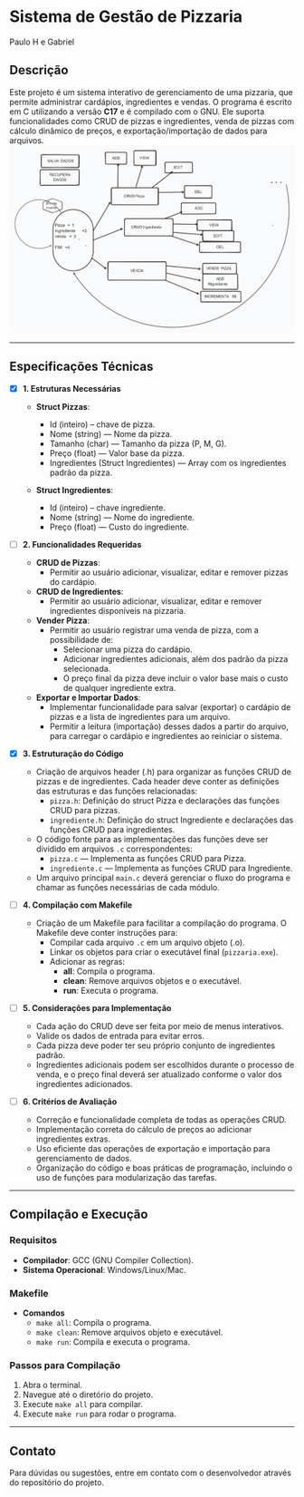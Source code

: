 # Sistema de Gestão de Pizzaria  
Paulo H e Gabriel
## Descrição  
Este projeto é um sistema interativo de gerenciamento de uma pizzaria, que permite administrar cardápios, ingredientes e vendas. O programa é escrito em C utilizando a versão **C17** e é compilado com o GNU. Ele suporta funcionalidades como CRUD de pizzas e ingredientes, venda de pizzas com cálculo dinâmico de preços, e exportação/importação de dados para arquivos.  
![Descrição da imagem](./Untitled.png)

---

## Especificações Técnicas  

- [x] **1. Estruturas Necessárias**  
  - **Struct Pizzas**:  
    - Id (inteiro) – chave de pizza.  
    - Nome (string) — Nome da pizza.  
    - Tamanho (char) — Tamanho da pizza (P, M, G).  
    - Preço (float) — Valor base da pizza.  
    - Ingredientes (Struct Ingredientes) — Array com os ingredientes padrão da pizza.  

  - **Struct Ingredientes**:  
    - Id (inteiro) – chave ingrediente.  
    - Nome (string) — Nome do ingrediente.  
    - Preço (float) — Custo do ingrediente.  

- [ ] **2. Funcionalidades Requeridas**  
  - **CRUD de Pizzas**:  
    - Permitir ao usuário adicionar, visualizar, editar e remover pizzas do cardápio.  
  - **CRUD de Ingredientes**:  
    - Permitir ao usuário adicionar, visualizar, editar e remover ingredientes disponíveis na pizzaria.  
  - **Vender Pizza**:  
    - Permitir ao usuário registrar uma venda de pizza, com a possibilidade de:  
      - Selecionar uma pizza do cardápio.  
      - Adicionar ingredientes adicionais, além dos padrão da pizza selecionada.  
      - O preço final da pizza deve incluir o valor base mais o custo de qualquer ingrediente extra.  
  - **Exportar e Importar Dados**:  
    - Implementar funcionalidade para salvar (exportar) o cardápio de pizzas e a lista de ingredientes para um arquivo.  
    - Permitir a leitura (importação) desses dados a partir do arquivo, para carregar o cardápio e ingredientes ao reiniciar o sistema.  

- [x] **3. Estruturação do Código**  
  - Criação de arquivos header (.h) para organizar as funções CRUD de pizzas e de ingredientes. Cada header deve conter as definições das estruturas e das funções relacionadas:  
    - `pizza.h`: Definição do struct Pizza e declarações das funções CRUD para pizzas.  
    - `ingrediente.h`: Definição do struct Ingrediente e declarações das funções CRUD para ingredientes.  
  - O código fonte para as implementações das funções deve ser dividido em arquivos `.c` correspondentes:  
    - `pizza.c` — Implementa as funções CRUD para Pizza.  
    - `ingrediente.c` — Implementa as funções CRUD para Ingrediente.  
  - Um arquivo principal `main.c` deverá gerenciar o fluxo do programa e chamar as funções necessárias de cada módulo.  

- [ ] **4. Compilação com Makefile**  
  - Criação de um Makefile para facilitar a compilação do programa. O Makefile deve conter instruções para:  
    - Compilar cada arquivo `.c` em um arquivo objeto (.o).  
    - Linkar os objetos para criar o executável final (`pizzaria.exe`).  
    - Adicionar as regras:  
      - **all**: Compila o programa.  
      - **clean**: Remove arquivos objetos e o executável.  
      - **run**: Executa o programa.  

- [ ] **5. Considerações para Implementação**  
  - Cada ação do CRUD deve ser feita por meio de menus interativos.  
  - Valide os dados de entrada para evitar erros.  
  - Cada pizza deve poder ter seu próprio conjunto de ingredientes padrão.  
  - Ingredientes adicionais podem ser escolhidos durante o processo de venda, e o preço final deverá ser atualizado conforme o valor dos ingredientes adicionados.  

- [ ] **6. Critérios de Avaliação**  
  - Correção e funcionalidade completa de todas as operações CRUD.  
  - Implementação correta do cálculo de preços ao adicionar ingredientes extras.  
  - Uso eficiente das operações de exportação e importação para gerenciamento de dados.  
  - Organização do código e boas práticas de programação, incluindo o uso de funções para modularização das tarefas.  

---

## Compilação e Execução  

### Requisitos  
- **Compilador**: GCC (GNU Compiler Collection).  
- **Sistema Operacional**: Windows/Linux/Mac.  

### Makefile  
- **Comandos**  
  - `make all`: Compila o programa.  
  - `make clean`: Remove arquivos objeto e executável.  
  - `make run`: Compila e executa o programa.  

### Passos para Compilação  
1. Abra o terminal.  
2. Navegue até o diretório do projeto.  
3. Execute `make all` para compilar.  
4. Execute `make run` para rodar o programa.  

---

## Contato  
Para dúvidas ou sugestões, entre em contato com o desenvolvedor através do repositório do projeto.  
